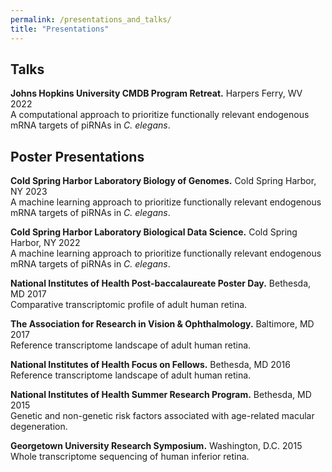 ```yaml
---
permalink: /presentations_and_talks/
title: "Presentations"
---
```

## <b>Talks</b>
<p><b>Johns Hopkins University CMDB Program Retreat.</b> Harpers Ferry, WV 2022<br>
A computational approach to prioritize functionally relevant endogenous mRNA targets of piRNAs in <i>C. elegans</i>.</p>

## <b>Poster Presentations</b>
<p><b>Cold Spring Harbor Laboratory Biology of Genomes.</b> Cold Spring Harbor, NY 2023<br>
A machine learning approach to prioritize functionally relevant endogenous mRNA targets of piRNAs in <i>C.
elegans</i>.</p>
<p><b>Cold Spring Harbor Laboratory Biological Data Science.</b> Cold Spring Harbor, NY 2022<br>
A machine learning approach to prioritize functionally relevant endogenous mRNA targets of piRNAs in <i>C. elegans</i>.</p>
<p><b>National Institutes of Health Post-baccalaureate Poster Day.</b> Bethesda, MD 2017<br>
Comparative transcriptomic profile of adult human retina.</p>
<p><b>The Association for Research in Vision & Ophthalmology.</b> Baltimore, MD 2017<br>
Reference transcriptome landscape of adult human retina.</p>
<p><b>National Institutes of Health Focus on Fellows.</b> Bethesda, MD 2016<br>
Reference transcriptome landscape of adult human retina.</p>
<p><b>National Institutes of Health Summer Research Program.</b> Bethesda, MD 2015<br>
Genetic and non-genetic risk factors associated with age-related macular degeneration.</p>
<p><b>Georgetown University Research Symposium.</b> Washington, D.C. 2015<br>
Whole transcriptome sequencing of human inferior retina.</p>
